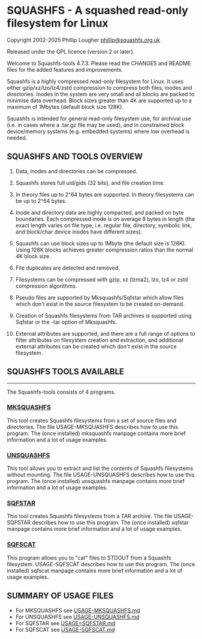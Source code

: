 # SQUASHFS - A squashed read-only filesystem for Linux

Copyright 2002-2025 Phillip Lougher <phillip@squashfs.org.uk>

Released under the GPL licence (version 2 or later).

Welcome to Squashfs-tools 4.7.3.  Please read the CHANGES and README files for the added features and improvements.

Squashfs is a highly compressed read-only filesystem for Linux.  It uses either gzip/xz/lzo/lz4/zstd compression to compress both files, inodes and directories.  Inodes in the system are very small and all blocks are packed to minimise data overhead. Block sizes greater than 4K are supported up to a maximum of 1Mbytes (default block size 128K).

Squashfs is intended for general read-only filesystem use, for archival use (i.e. in cases where a .tar.gz file may be used), and in constrained block device/memory systems (e.g. embedded systems) where low overhead is
needed.

## SQUASHFS AND TOOLS OVERVIEW

1. Data, inodes and directories can be compressed.

2. Squashfs stores full uid/gids (32 bits), and file creation time.

3. In theory files up to 2^64 bytes are supported.  In theory filesystems can be up to 2^64 bytes.

4. Inode and directory data are highly compacted, and packed on byte boundaries.  Each compressed inode is on average 8 bytes in length (the exact length varies on file type, i.e. regular file, directory, symbolic link, and block/char device inodes have different sizes).

5. Squashfs can use block sizes up to 1Mbyte (the default size is 128K).  Using 128K blocks achieves greater compression ratios than the normal 4K block size.

6. File duplicates are detected and removed.

7. Filesystems can be compressed with gzip, xz (lzma2), lzo, lz4 or zstd compression algorithms.

8. Pseudo files are supported by Mksquashfs/Sqfstar which allow files which don't exist in the source filesystem to be created on-demand.

9. Creation of Squashfs filesystems from TAR archives is supported using Sqfstar or the -tar option of Mksquashfs.

10. External attributes are supported, and there are a full range of options to filter attributes on filesystem creation and extraction, and additional external attributes can be created which don't exist in the source filesystem.


## SQUASHFS TOOLS AVAILABLE
---------------------------

The Squashfs-tools consists of 4 programs.

### [MKSQUASHFS](USAGE-MKSQUASHFS.md)

This tool creates Squashfs filesystems from a set of source files and directories.  The file USAGE-MKSQUASHFS describes how to use this program.  The (once installed) mksquashfs manpage contains more brief information and a lot of usage examples.

### [UNSQUASHFS](USAGE-UNSQUASHFS.md)

This tool allows you to extract and list the contents of Squashfs filesystems without mounting.  The file USAGE-UNSQUASHFS describes how to use this program.  The (once installed) unsquashfs manpage contains more brief information and a lot of usage examples.

### [SQFSTAR](USAGE-SQFSTAR.md)

This tool creates Squashfs filesystems from a TAR archive.  The file USAGE-SQFSTAR describes how to use this program.  The (once installed) sqfstar manpage contains more brief information and a lot of usage examples.

### [SQFSCAT](USAGE-SQFSCAT.md)

This program allows you to "cat" files to STDOUT from a Squashfs filesystem.  USAGE-SQFSCAT describes how to use this program.  The (once installed) sqfscat manpage contains more brief information and a lot of usage examples.

## SUMMARY OF USAGE FILES

- For MKSQUASHFS see [USAGE-MKSQUASHFS.md](USAGE-MKSQUASHFS.md)
- For UNSQUASHFS see [USAGE-UNSQUASHFS.md](USAGE-UNSQUASHFS.md)
- For SQFSTAR see [USAGE=SQFSTAR.md](USAGE-SQFSTAR.md)
- For SQFSCAT see [USAGE-SQFSCAT.md](USAGE-SQFSCAT.md)
